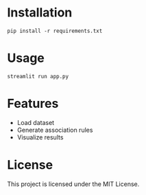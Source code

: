 # Installation
`
pip install -r requirements.txt
`

# Usage
`
streamlit run app.py
`

# Features
- Load dataset
- Generate association rules
- Visualize results

# License
This project is licensed under the MIT License.
